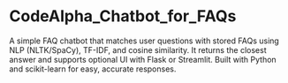 # CodeAlpha_Chatbot_for_FAQs
A simple FAQ chatbot that matches user questions with stored FAQs using NLP (NLTK/SpaCy), TF-IDF, and cosine similarity. It returns the closest answer and supports optional UI with Flask or Streamlit. Built with Python and scikit-learn for easy, accurate responses.
